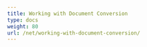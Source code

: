 ```yaml
---
title: Working with Document Conversion
type: docs
weight: 80
url: /net/working-with-document-conversion/
---
```


